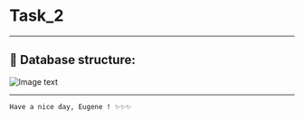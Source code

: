 # **Task_2**
---
## 📑 Database structure:
![Image text](https://i.imgur.com/bWLiGJe.png)
___
```sh
Have a nice day, Eugene ! ✨✨✨
```